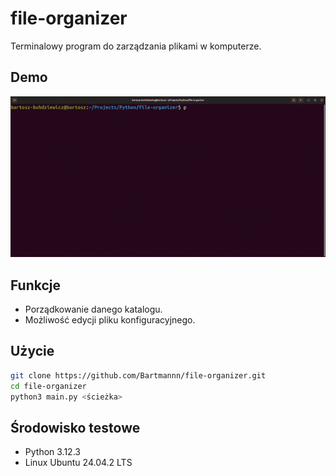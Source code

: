 # file-organizer

Terminalowy program do zarządzania plikami w komputerze.

## Demo
![Demo](./file-organizer-demo.gif)

## Funkcje
- Porządkowanie danego katalogu.
- Możliwość edycji pliku konfiguracyjnego.

## Użycie
```bash
git clone https://github.com/Bartmannn/file-organizer.git
cd file-organizer
python3 main.py <ścieżka>
```

## Środowisko testowe
- Python 3.12.3
- Linux Ubuntu 24.04.2 LTS


